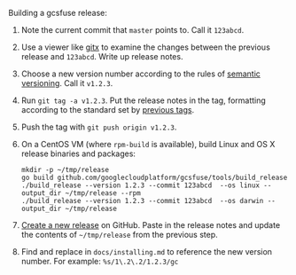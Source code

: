 Building a gcsfuse release:

1.  Note the current commit that `master` points to. Call it `123abcd`.

2.  Use a viewer like [gitx](http://rowanj.github.io/gitx/) to examine the
    changes between the previous release and `123abcd`. Write up release notes.

3.  Choose a new version number according to the rules of [semantic
    versioning][semver]. Call it `v1.2.3`.
 
4.  Run `git tag -a v1.2.3`. Put the release notes in the tag, formatting
    according to the standard set by [previous tags][tags].

5.  Push the tag with `git push origin v1.2.3`.

6.  On a CentOS VM (where `rpm-build` is available), build Linux and OS X
    release binaries and packages:

        mkdir -p ~/tmp/release
        go build github.com/googlecloudplatform/gcsfuse/tools/build_release
        ./build_release --version 1.2.3 --commit 123abcd  --os linux --output_dir ~/tmp/release --rpm
        ./build_release --version 1.2.3 --commit 123abcd  --os darwin --output_dir ~/tmp/release

7.  [Create a new release][new-release] on GitHub. Paste in the release notes
    and update the contents of `~/tmp/release` from the previous step.

8.  Find and replace in `docs/installing.md` to reference the new version
    number. For example: `%s/1\.2\.2/1.2.3/gc`

[semver]: http://semver.org/
[tags]: https://github.com/GoogleCloudPlatform/gcsfuse/tags
[new-release]: https://github.com/GoogleCloudPlatform/gcsfuse/releases/new
